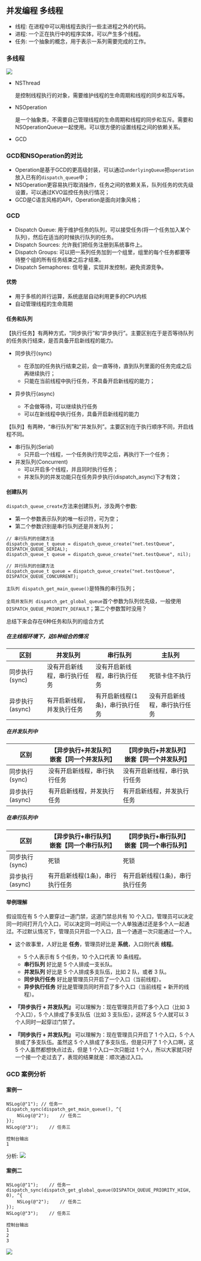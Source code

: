 ## 并发编程 多线程

* 线程: 在进程中可以用线程去执行一些主进程之外的代码。
* 进程: 一个正在执行中的程序实体，可以产生多个线程。
* 任务: 一个抽象的概念，用于表示一系列需要完成的工作。

### 多线程

![](https://tva1.sinaimg.cn/large/006y8mN6gy1g7aepqgdvcj30yg0h6goq.jpg)

* NSThread

	是控制线程执行的对象，需要维护线程的生命周期和线程的同步和互斥等。
	
* NSOperation

	是一个抽象类，不需要自己管理线程的生命周期和线程的同步和互斥。需要和NSOperationQueue一起使用。可以很方便的设置线程之间的依赖关系。

* GCD

### GCD和NSOperation的对比

* Operation是基于GCD的更高级封装，可以通过`underlyingQueue`把`operation`放入已有的`dispatch_queue`中；
* NSOperation更容易执行取消操作，任务之间的依赖关系，队列任务的优先级设置，可以通过KVO监控任务执行情况；
* GCD是C语言风格的API，Operation是面向对象风格；

### GCD

* Dispatch Queue: 用于维护任务的队列，可以接受任务(将一个任务加入某个队列)，然后在适当的时候执行队列的任务。
* Dispatch Sources: 允许我们把任务注册到系统事件上。
* Dispatch Groups: 可以把一系列任务加到一个组里，组里的每个任务都要等待整个组的所有任务结束之后才结束。
* Dispatch Semaphores: 信号量，实现并发控制，避免资源竞争。

#### 优势

* 用于多核的并行运算，系统底层自动利用更多的CPU内核
* 自动管理线程的生命周期

#### 任务和队列

【执行任务】有两种方式，“同步执行”和“异步执行”。主要区别在于是否等待队列的任务执行结束，是否具备开启新线程的能力。

* 同步执行(sync)
	
	* 在添加的任务执行结束之前，会一直等待，直到队列里面的任务完成之后再继续执行；
	* 只能在当前线程中执行任务，不具备开启新线程的能力；

* 异步执行(async)
	
	* 不会做等待，可以继续执行任务
	* 可以在新线程中执行任务，具备开启新线程的能力

【队列】有两种，“串行队列”和“并发队列”。主要区别在于执行顺序不同，开启线程不同。

* 串行队列(Serial)
	* 只开启一个线程，一个任务执行完毕之后，再执行下一个任务；
* 并发队列(Concurrent)
	* 可以开启多个线程，并且同时执行任务；
	* 并发队列的并发功能只在任务异步执行(dispatch_async)下才有效；

#### 创建队列

`dispatch_queue_create`方法来创建队列，涉及两个参数:

* 第一个参数表示队列的唯一标识符，可为空；
* 第二个参数识别是串行队列还是并发队列；

```
// 串行队列的创建方法
dispatch_queue_t queue = dispatch_queue_create("net.testQueue", DISPATCH_QUEUE_SERIAL);
dispatch_queue_t queue = dispatch_queue_create("net.testQueue", nil);

// 并行队列的创建方法
dispatch_queue_t queue = dispatch_queue_create("net.testQueue", DISPATCH_QUEUE_CONCURRENT);
```

`主队列 dispatch_get_main_queue()`是特殊的串行队列；

`全局并发队列 dispatch_get_global_queue`首个参数为队列优先级，一般使用`DISPATCH_QUEUE_PRIORITY_DEFAULT`；第二个参数暂时没用？

总结下来会存在6种任务和队列的组合方式

##### 在主线程环境下，这6种组合的情况

|区别|并发队列|串行队列|主队列|
|---|---|---|---|
|同步执行(sync)| 没有开启新线程，串行执行任务 | 没有开启新线程，串行执行任务 | 死锁卡住不执行 |
|异步执行(async)| 有开启新线程，并发执行任务 | 有开启新线程(1条)，串行执行任务 | 没有开启新线程，串行执行任务 |

##### 在并发队列中

|区别|【异步执行+并发队列】嵌套【同一个并发队列】|【同步执行+并发队列】嵌套【同一个并发队列】|
|---|---|---|
|同步执行(sync)| 没有开启新线程，串行执行任务 | 没有开启新线程，串行执行任务 |
|异步执行(async)| 有开启新线程，并发执行任务 | 有开启新线程，并发执行任务 |

##### 在串行队列中

|区别|【异步执行+串行队列】嵌套【同一个串行队列】|【同步执行+串行队列】嵌套【同一个串行队列】|
|---|---|---|
|同步执行(sync)| 死锁 | 死锁 |
|异步执行(async)| 有开启新线程(1条)，串行执行任务 | 有开启新线程(1条)，串行执行任务 |

#### 举例理解

假设现在有 5 个人要穿过一道门禁，这道门禁总共有 10 个入口，管理员可以决定同一时间打开几个入口，可以决定同一时间让一个人单独通过还是多个人一起通过。不过默认情况下，管理员只开启一个入口，且一个通道一次只能通过一个人。

- 这个故事里，人好比是 **任务**，管理员好比是 **系统**，入口则代表 **线程**。

	- 5 个人表示有 5 个任务，10 个入口代表 10 条线程。
	- **串行队列** 好比是 5 个人排成一支长队。
	- **并发队列** 好比是 5 个人排成多支队伍，比如 2 队，或者 3 队。
	- **同步执行任务** 好比是管理员只开启了一个入口（当前线程）。
	- **异步执行任务** 好比是管理员同时开启了多个入口（当前线程 + 新开的线程）。

- **『异步执行 + 并发队列』** 可以理解为：现在管理员开启了多个入口（比如 3 个入口），5 个人排成了多支队伍（比如 3 支队伍），这样这 5 个人就可以 3 个人同时一起穿过门禁了。


- **『同步执行 + 并发队列』** 可以理解为：现在管理员只开启了 1 个入口，5  个人排成了多支队伍。虽然这 5 个人排成了多支队伍，但是只开了 1 个入口啊，这 5 个人虽然都想快点过去，但是 1 个入口一次只能过 1 个人，所以大家就只好一个接一个走过去了，表现的结果就是：顺次通过入口。

### GCD 案例分析

#### 案例一
```
NSLog(@"1"); // 任务一
dispatch_sync(dispatch_get_main_queue(), ^{
	NSLog(@"2");	// 任务二
});
NSLog(@"3");	// 任务三
```

```
控制台输出
1
```

分析:
![](https://tva1.sinaimg.cn/large/006y8mN6gy1g91zqzqly3j30sg0l3abp.jpg)

#### 案例二

```
NSLog(@"1");	// 任务一
dispatch_sync(dispatch_get_global_queue(DISPATCH_QUEUE_PRIORITY_HIGH, 0), ^{
	NSLog(@"2");	// 任务二
});
NSLog(@"3");	// 任务三
```
```
控制台输出
1
2
3
```

![](https://tva1.sinaimg.cn/large/006y8mN6gy1g91zubamx3j30sg0p3tb8.jpg)

